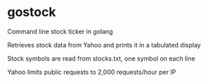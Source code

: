 # gostock
Command line stock ticker in golang

Retrieves stock data from Yahoo and prints it in a tabulated display

Stock symbols are read from stocks.txt, one symbol on each line

Yahoo limits public requests to 2,000 requests/hour per IP
